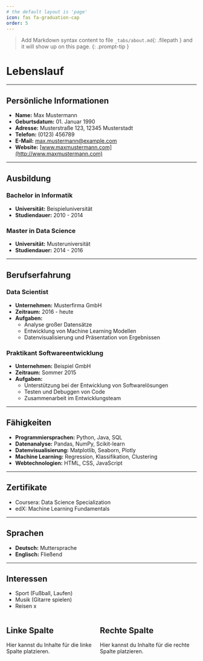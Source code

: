 ```yaml
---
# the default layout is 'page'
icon: fas fa-graduation-cap
order: 5
---
```


> Add Markdown syntax content to file `_tabs/about.md`{: .filepath } and it will show up on this page.
{: .prompt-tip }

# Lebenslauf

---

## Persönliche Informationen

- **Name:** Max Mustermann
- **Geburtsdatum:** 01. Januar 1990
- **Adresse:** Musterstraße 123, 12345 Musterstadt
- **Telefon:** (0123) 456789
- **E-Mail:** max.mustermann@example.com
- **Website:** [www.maxmustermann.com](http://www.maxmustermann.com)

---

## Ausbildung

### Bachelor in Informatik
- **Universität:** Beispieluniversität
- **Studiendauer:** 2010 - 2014

### Master in Data Science
- **Universität:** Musteruniversität
- **Studiendauer:** 2014 - 2016

---

## Berufserfahrung

### Data Scientist
- **Unternehmen:** Musterfirma GmbH
- **Zeitraum:** 2016 - heute
- **Aufgaben:**
  - Analyse großer Datensätze
  - Entwicklung von Machine Learning Modellen
  - Datenvisualisierung und Präsentation von Ergebnissen

### Praktikant Softwareentwicklung
- **Unternehmen:** Beispiel GmbH
- **Zeitraum:** Sommer 2015
- **Aufgaben:**
  - Unterstützung bei der Entwicklung von Softwarelösungen
  - Testen und Debuggen von Code
  - Zusammenarbeit im Entwicklungsteam

---

## Fähigkeiten

- **Programmiersprachen:** Python, Java, SQL
- **Datenanalyse:** Pandas, NumPy, Scikit-learn
- **Datenvisualisierung:** Matplotlib, Seaborn, Plotly
- **Machine Learning:** Regression, Klassifikation, Clustering
- **Webtechnologien:** HTML, CSS, JavaScript

---

## Zertifikate

- Coursera: Data Science Specialization
- edX: Machine Learning Fundamentals

---

## Sprachen

- **Deutsch:** Muttersprache
- **Englisch:** Fließend

---

## Interessen

- Sport (Fußball, Laufen)
- Musik (Gitarre spielen)
- Reisen x

<div style="display: flex; justify-content: space-between;">
    <div>
        <h2>Linke Spalte</h2>
        Hier kannst du Inhalte für die linke Spalte platzieren.
    </div>
    <div>
        <h2>Rechte Spalte</h2>
        Hier kannst du Inhalte für die rechte Spalte platzieren.
    </div>
</div>
